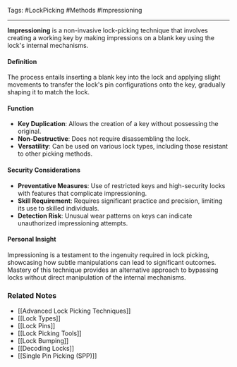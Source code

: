 Tags: #LockPicking #Methods #Impressioning

---

**Impressioning** is a non-invasive lock-picking technique that involves creating a working key by making impressions on a blank key using the lock's internal mechanisms.

#### **Definition**

The process entails inserting a blank key into the lock and applying slight movements to transfer the lock's pin configurations onto the key, gradually shaping it to match the lock.

#### **Function**

- **Key Duplication**: Allows the creation of a key without possessing the original.
- **Non-Destructive**: Does not require disassembling the lock.
- **Versatility**: Can be used on various lock types, including those resistant to other picking methods.

#### **Security Considerations**

- **Preventative Measures**: Use of restricted keys and high-security locks with features that complicate impressioning.
- **Skill Requirement**: Requires significant practice and precision, limiting its use to skilled individuals.
- **Detection Risk**: Unusual wear patterns on keys can indicate unauthorized impressioning attempts.

#### **Personal Insight**

Impressioning is a testament to the ingenuity required in lock picking, showcasing how subtle manipulations can lead to significant outcomes. Mastery of this technique provides an alternative approach to bypassing locks without direct manipulation of the internal mechanisms.

### **Related Notes**

- [[Advanced Lock Picking Techniques]]
- [[Lock Types]]
- [[Lock Pins]]
- [[Lock Picking Tools]]
- [[Lock Bumping]]
- [[Decoding Locks]]
- [[Single Pin Picking (SPP)]]